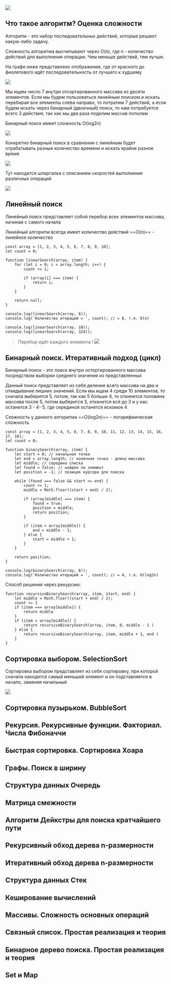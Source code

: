 

![](_png/Pasted%20image%2020230603092333.png)


## Что такое алгоритм? Оценка сложности

Алгоритм - это набор последовательных действий, которые решают какую-либо задачу.

Сложность алгоритма высчитывают через O(n), где n - количество действий для выполнения операции. Чем меньше действий, тем лучше.

На графе ниже представлено отображение, где от красного до фиолетового идёт последовательность от лучшего к худшему

![](_png/Pasted%20image%2020230603092800.png)

Мы ищем число 7 внутри отсортированного массива из десяти элементов. Если мы будем пользоваться линейным поиском и искать перебирая все элементы слева направо, то потратим 7 действий, а если будем искать через бинарный (двоичный) поиск, то нам потребуется всего 3 действия, так как мы два раза поделим массив пополам

Бинарный поиск имеет сложность O(log2n)

![](_png/Pasted%20image%2020230603093832.png)

Конкретно бинарный поиск в сравнении с линейным будет отрабатывать разные количество времени и искать крайне разное время

![](_png/Pasted%20image%2020230603094131.png)

Тут находится шпаргалка с описанием скоростей выполнения различных операций

![](_png/Pasted%20image%2020230603092812.png)

## Линейный поиск

Линейный поиск представляет собой перебор всех элементов массива, начиная с самого начала

Линейный алгоритм всегда имеет количество действий ==O(n)== - линейное количество

```JS
const array = [1, 2, 3, 4, 5, 6, 7, 8, 9, 10];
let count = 0;

function linearSearch(array, item) {
	for (let i = 0; i < array.length; i++) {
		count += 1;

		if (array[i] === item) {
			return i;
		}
	}

	return null;
}

console.log(linearSearch(array, 8));
console.log('Количество итераций = ', count); // = 8, т.е. O(n)

console.log(linearSearch(array, 10));
console.log(linearSearch(array, 324));
```

> Перебор идёт каждого элемента !
![](_png/Pasted%20image%2020230603100622.png)

## Бинарный поиск. Итеративный подход (цикл)

Бинарный поиск - это поиск внутри остортированного массива посредством выборки среднего значения из представленных 

Данный поиск представляет из себя деление всего массива на два и откидывание лишних значений. Если мы ищем 4 среди 10 элементов, то сначала выберится 5, потом, так как 5 больше 4, то откинется половина массива после 5, потом выберится 3, откинется всё до 3 и у нас останется 3 - 4- 5, где серединой останется искомое 4

Сложность у данного алгоритма ==O(log2n)== - логарифмическая сложность

```JS
const array = [1, 2, 3, 4, 5, 6, 7, 8, 9, 10, 11, 12, 13, 14, 15, 16, 17, 18];
let count = 0;

function binarySearch(array, item) {
	let start = 0; // начальная точка
	let end = array.length; // конечная точка - длина массива
	let middle; // середина списка
	let found = false; // найден ли элемент
	let position = -1; // позиция курсора для поиска

	while (found === false && start <= end) {
		count += 1;
		middle = Math.floor((start + end) / 2);

		if (array[middle] === item) {
			found = true;
			position = middle;
			return position;
		}

		if (item < array[middle]) {
			end = middle - 1;
		} else {
			start = middle + 1;
		}
	}

	return position;
}

console.log(binarySearch(array, 8));
console.log('Количество итераций = ', count); // = 4, т.е. O(log2n)
```

Способ решения через рекурсию:

```JS
function recursiveBinarySearch(array, item, start, end) {
    let middle = Math.floor((start + end) / 2);
    count += 1
    if (item === array[middle]) {
        return middle
    }
    if (item < array[middle]) {
        return recursiveBinarySearch(array, item, 0, middle - 1 )
    } else {
        return recursiveBinarySearch(array, item, middle + 1, end )
    }
}
```


## Сортировка выбором. SelectionSort

Сортировка выбором представляет из себя сортировку, при которой сначала находится самый меньший элемент и он подставляется в начало, заменяя начальный

![](_png/Pasted%20image%2020230603135949.png)





## Сортировка пузырьком. BubbleSort







## Рекурсия. Рекурсивные функции. Факториал. Числа Фибоначчи







## Быстрая сортировка. Сортировка Хоара







## Графы. Поиск в ширину







## Структура данных Очередь







## Матрица смежности







## Алгоритм Дейкстры для поиска кратчайшего пути







## Рекурсивный обход дерева n-размерности







## Итеративный обход дерева n-размерности







## Структура данных Стек







## Кеширование вычислений







## Массивы. Сложность основных операций







## Связный список. Простая реализация и теория







## Бинарное дерево поиска. Простая реализация и теория







## Set и Map












